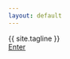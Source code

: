 ```yaml
---
layout: default
---
```

<div class='container'>
  <div class='hero'>
    <div class='hero-overlay'>
      <div class='tagline'>{{ site.tagline }}</div>
      <a href='{{ site.baseurl }}/texts'>
        <div class='button'>Enter</div>
      </a>
    </div>
  </div>
  <div class='push'></div>
</div>
